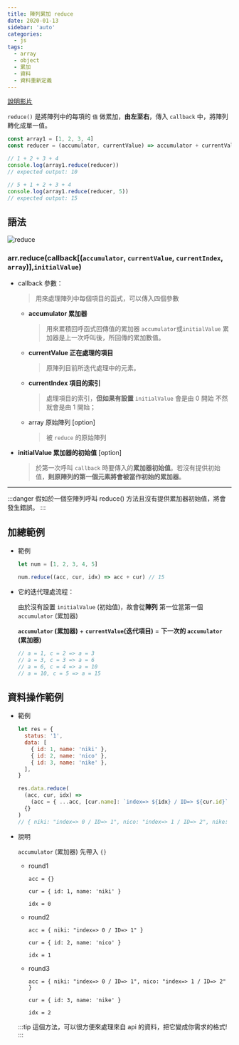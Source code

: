 ```yaml
---
title: 陣列累加 reduce
date: 2020-01-13
sidebar: 'auto'
categories:
  - js
tags:
  - array
  - object
  - 累加
  - 資料
  - 資料重新定義
---
```


[說明影片](https://www.youtube.com/watch?v=g1C40tDP0Bk&t=4s)

`reduce()` 是將陣列中的每項的 `值` 做累加，**由左至右**，傳入 `callback` 中，將陣列轉化成單一值。

```js
const array1 = [1, 2, 3, 4]
const reducer = (accumulator, currentValue) => accumulator + currentValue

// 1 + 2 + 3 + 4
console.log(array1.reduce(reducer))
// expected output: 10

// 5 + 1 + 2 + 3 + 4
console.log(array1.reduce(reducer, 5))
// expected output: 15
```

## 語法

<img :src="$withBase('/img/reduce.png')" alt="reduce">

### **arr.reduce(**callback[(`accumulator`, `currentValue`, `currentIndex`, `array`)],`initialValue`**)**

- callback 參數：

  > 用來處理陣列中每個項目的函式，可以傳入四個參數

  - **accumulator 累加器**

    > 用來累積回呼函式回傳值的累加器 `accumulator`或`initialValue`
    > 累加器是上一次呼叫後，所回傳的累加數值。

  - **currentValue 正在處理的項目**

    > 原陣列目前所迭代處理中的元素。

  - **currentIndex 項目的索引**

    > 處理項目的索引，**但如果有設置** `initialValue` 會是由 0 開始
    > 不然就會是由 1 開始；

  - array 原始陣列 [option]
    > 被 `reduce` 的原始陣列

- **initialValue 累加器的初始值** [option]
  > 於第一次呼叫 `callback` 時要傳入的**累加器初始值**。若沒有提供初始值，**則原陣列的第一個元素將會被當作初始的累加器**。

---

:::danger
假如於一個空陣列呼叫 reduce() 方法且沒有提供累加器初始值，將會發生錯誤。
:::

## 加總範例

- 範例

  ```js
  let num = [1, 2, 3, 4, 5]

  num.reduce((acc, cur, idx) => acc + cur) // 15
  ```

- 它的迭代理處流程：

  由於沒有設置 `initialValue` (初始值)，故會從**陣列** 第一位當第一個 `accumulator` (累加器)

  **`accumulator` (累加器)** + **`currentValue`(迭代項目)** = **下一次的 `accumulator` (累加器)**

  ```js
  // a = 1, c = 2 => a = 3
  // a = 3, c = 3 => a = 6
  // a = 6, c = 4 => a = 10
  // a = 10, c = 5 => a = 15
  ```

## 資料操作範例

- 範例

  ```js
  let res = {
    status: '1',
    data: [
      { id: 1, name: 'niki' },
      { id: 2, name: 'nico' },
      { id: 3, name: 'nike' },
    ],
  }

  res.data.reduce(
    (acc, cur, idx) =>
      (acc = { ...acc, [cur.name]: `index=> ${idx} / ID=> ${cur.id}` }),
    {}
  )
  // { niki: "index=> 0 / ID=> 1", nico: "index=> 1 / ID=> 2", nike: "index=> 2 / ID=> 3" }
  ```

- 說明

  `accumulator` (累加器) 先帶入 `{}`

  - round1

    `acc = {}`

    `cur = { id: 1, name: 'niki' }`

    `idx = 0`

  - round2

    `acc = { niki: "index=> 0 / ID=> 1" }`

    `cur = { id: 2, name: 'nico' }`

    `idx = 1`

  - round3

    `acc = { niki: "index=> 0 / ID=> 1", nico: "index=> 1 / ID=> 2" }`

    `cur = { id: 3, name: 'nike' }`

    `idx = 2`

  :::tip
  這個方法，可以很方便來處理來自 api 的資料，把它變成你需求的格式!
  :::
